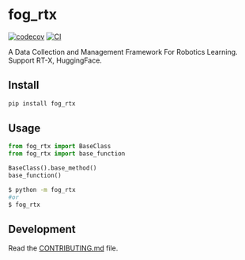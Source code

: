 # fog_rtx

[![codecov](https://codecov.io/gh/KeplerC/fog_rtx/branch/main/graph/badge.svg?token=fog_rtx_token_here)](https://codecov.io/gh/KeplerC/fog_rtx)
[![CI](https://github.com/KeplerC/fog_rtx/actions/workflows/main.yml/badge.svg)](https://github.com/KeplerC/fog_rtx/actions/workflows/main.yml)

A Data Collection and Management Framework For Robotics Learning. Support RT-X, HuggingFace. 

## Install 

```bash
pip install fog_rtx
```

## Usage

```py
from fog_rtx import BaseClass
from fog_rtx import base_function

BaseClass().base_method()
base_function()
```

```bash
$ python -m fog_rtx
#or
$ fog_rtx
```

## Development

Read the [CONTRIBUTING.md](CONTRIBUTING.md) file.
